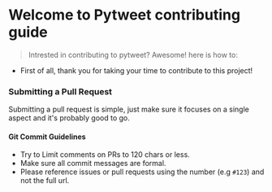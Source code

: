 # Welcome to Pytweet contributing guide
> Intrested in contributing to pytweet? Awesome! here is how to:

* First of all, thank you for taking your time to contribute to this project!

### Submitting a Pull Request
Submitting a pull request is simple, just make sure it focuses on a single aspect and it's probably good to go.

#### Git Commit Guidelines
- Try to Limit comments on PRs to 120 chars or less.
- Make sure all commit messages are formal.
- Please reference issues or pull requests using the number (e.g `#123`) and not the full url.
